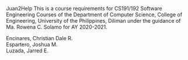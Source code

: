 Juan2Help
This is a course requirements for CS191/192 Software Engineering Courses of the Department of Computer Science, College of Engineering, University of the Philippines, Diliman under the guidance of Ma. Rowena C. Solamo for AY 2020-2021.

Encinares, Christian Dale R.\
Espartero, Joshua M.\
Luzada, Jarred E.
